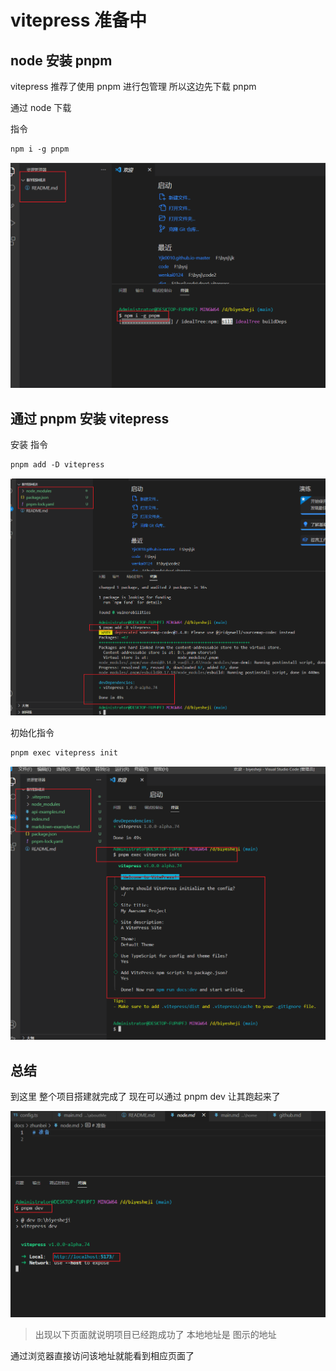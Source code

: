 # vitepress 准备中

## node 安装 pnpm

vitepress 推荐了使用 pnpm 进行包管理 所以这边先下载 pnpm

通过 node 下载

指令

```markdown
npm i -g pnpm
```

![image](./../assets/img32.png)

## 通过 pnpm 安装 vitepress

安装 指令

```markdown
pnpm add -D vitepress
```

![image](./../assets/img33.png)

初始化指令

```markdown
pnpm exec vitepress init
```

![image](./../assets/img34.png)

## 总结

到这里 整个项目搭建就完成了
现在可以通过 pnpm dev 让其跑起来了

![image](./../assets/img38.png)

> 出现以下页面就说明项目已经跑成功了
> 本地地址是 图示的地址

通过浏览器直接访问该地址就能看到相应页面了
